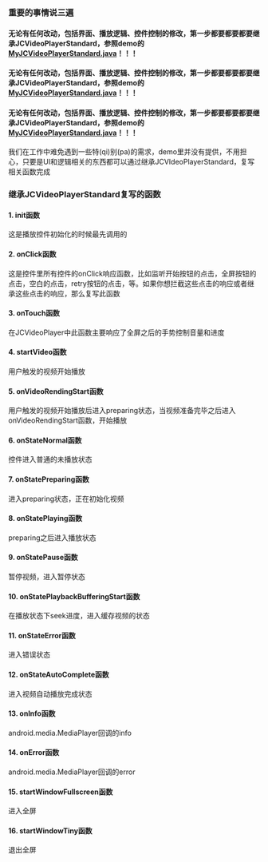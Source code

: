 ### 重要的事情说三遍

#### 无论有任何改动，包括界面、播放逻辑、控件控制的修改，第一步都要都要都要继承JCVideoPlayerStandard，参照demo的[MyJCVideoPlayerStandard.java](https://github.com/lipangit/JieCaoVideoPlayer/blob/develop/app/src/main/java/fm/jiecao/jiecaovideoplayer/CustomView/MyJCVideoPlayerStandard.java)！！！
#### 无论有任何改动，包括界面、播放逻辑、控件控制的修改，第一步都要都要都要继承JCVideoPlayerStandard，参照demo的[MyJCVideoPlayerStandard.java](https://github.com/lipangit/JieCaoVideoPlayer/blob/develop/app/src/main/java/fm/jiecao/jiecaovideoplayer/CustomView/MyJCVideoPlayerStandard.java)！！！
#### 无论有任何改动，包括界面、播放逻辑、控件控制的修改，第一步都要都要都要继承JCVideoPlayerStandard，参照demo的[MyJCVideoPlayerStandard.java](https://github.com/lipangit/JieCaoVideoPlayer/blob/develop/app/src/main/java/fm/jiecao/jiecaovideoplayer/CustomView/MyJCVideoPlayerStandard.java)！！！

我们在工作中难免遇到一些特(qi)别(pa)的需求，demo里并没有提供，不用担心，只要是UI和逻辑相关的东西都可以通过继承JCVIdeoPlayerStandard，复写相关函数完成

### 继承JCVideoPlayerStandard复写的函数

#### 1. init函数

这是播放控件初始化的时候最先调用的

#### 2. onClick函数

这是控件里所有控件的onClick响应函数，比如监听开始按钮的点击，全屏按钮的点击，空白的点击，retry按钮的点击，等。如果你想拦截这些点击的响应或者继承这些点击的响应，那么复写此函数

#### 3. onTouch函数

在JCVideoPlayer中此函数主要响应了全屏之后的手势控制音量和进度

#### 4. startVideo函数

用户触发的视频开始播放

#### 5. onVideoRendingStart函数

用户触发的视频开始播放后进入preparing状态，当视频准备完毕之后进入onVideoRendingStart函数，开始播放

#### 6. onStateNormal函数

控件进入普通的未播放状态

#### 7. onStatePreparing函数

进入preparing状态，正在初始化视频

#### 8. onStatePlaying函数

preparing之后进入播放状态

#### 9. onStatePause函数

暂停视频，进入暂停状态

#### 10. onStatePlaybackBufferingStart函数

在播放状态下seek进度，进入缓存视频的状态

#### 11. onStateError函数

进入错误状态

#### 12. onStateAutoComplete函数

进入视频自动播放完成状态

#### 13. onInfo函数

android.media.MediaPlayer回调的info

#### 14. onError函数

android.media.MediaPlayer回调的error

#### 15. startWindowFullscreen函数

进入全屏

#### 16. startWindowTiny函数

退出全屏